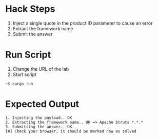 # Hack Steps

1. Inject a single quote in the product ID parameter to cause an error
2. Extract the framework name
3. Submit the answer

# Run Script

1. Change the URL of the lab
2. Start script

```
~$ cargo run
```

# Expected Output

```
1. Injecting the payload.. OK
2. Extracting the framework name.. OK => Apache Struts *.*.*
3. Submitting the answer.. OK
[#] Check your browser, it should be marked now as solved
```
